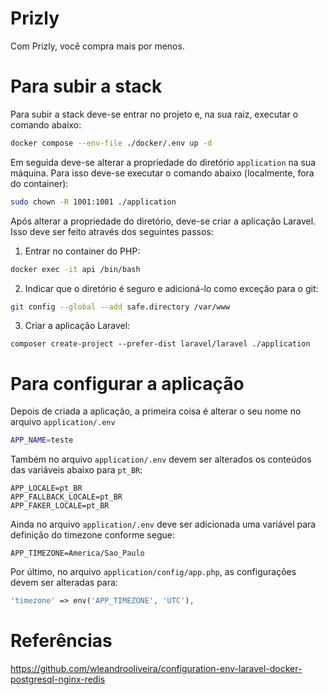 # Prizly

Com Prizly, você compra mais por menos.

# Para subir a stack

Para subir a stack deve-se entrar no projeto e, na sua raiz, executar o comando abaixo:

```sh
docker compose --env-file ./docker/.env up -d
```

Em seguida deve-se alterar a propriedade do diretório `application` na sua máquina. Para isso deve-se executar o comando abaixo (localmente, fora do container):

```sh
sudo chown -R 1001:1001 ./application
```

Após alterar a propriedade do diretório, deve-se criar a aplicação Laravel. Isso deve ser feito através dos seguintes passos:

1. Entrar no container do PHP:

```sh
docker exec -it api /bin/bash
```

2. Indicar que o diretório é seguro e adicioná-lo como exceção para o git:

```sh
git config --global --add safe.directory /var/www
```

3. Criar a aplicação Laravel:

```
composer create-project --prefer-dist laravel/laravel ./application
```

# Para configurar a aplicação

Depois de criada a aplicação, a primeira coisa é alterar o seu nome no arquivo `application/.env`

```sh
APP_NAME=teste
```

Também no arquivo `application/.env` devem ser alterados os conteúdos das variáveis abaixo para `pt_BR`:

```
APP_LOCALE=pt_BR
APP_FALLBACK_LOCALE=pt_BR
APP_FAKER_LOCALE=pt_BR
```

Ainda no arquivo `application/.env` deve ser adicionada uma variável para definição do timezone conforme segue:

```
APP_TIMEZONE=America/Sao_Paulo
```

Por último, no arquivo `application/config/app.php`, as configurações devem ser alteradas para:

```php
'timezone' => env('APP_TIMEZONE', 'UTC'),
```

# Referências

https://github.com/wleandrooliveira/configuration-env-laravel-docker-postgresql-nginx-redis
